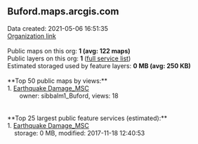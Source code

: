 <h2>Buford.maps.arcgis.com</h2> Data created: 2021-05-06 16:51:35 <br /><a target='new' href='https://Buford.maps.arcgis.com'>Organization link</a><br /><br />Public maps on this org: <b>1 (avg: 122 maps)</b><br />Public layers on this org: <b>1 </b>(<a target='new' href='https://services.arcgis.com/mwGuTNlL8RtSf7Yh/ArcGIS/rest/services'>full service list</a>)<br />Estimated storaged used by feature layers: <b>0 MB (avg: 250 KB)</b><br /><br />**Top 50 public maps by views:**<br />  1. <a target='new' href='https://www.arcgis.com/home/item.html?id=93ff4b1f162847adbb09532ffef3f0cd'>Earthquake Damage_MSC</a> <br />  &nbsp;&nbsp;&nbsp;&nbsp; &nbsp;&nbsp;owner: sibbalm1_Buford, views: 18<br /><br /><br />**Top 25 largest public feature services (estimated):**<br /> 1. <a target='new' href='https://www.arcgis.com/home/item.html?id=07ca21c079fd46139b99bebd0800a39c'>Earthquake Damage_MSC</a><br /> &nbsp;&nbsp;&nbsp;&nbsp;storage: 0 MB, modified: 2017-11-18 12:40:53<br />